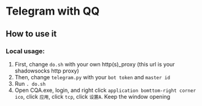 # Telegram with QQ

## How to use it

### Local usage:
1. First, change `do.sh` with your own http(s)_proxy (this url is your shadowsocks http proxy)
2. Then, change `telegram.py` with your `bot token` and `master id`
3. Run `. do.sh`
4. Open CQA.exe, login, and right click `application bomttom-right corner ico`, click `应用`, click `tcp`, click `设置A`. Keep the window opening

